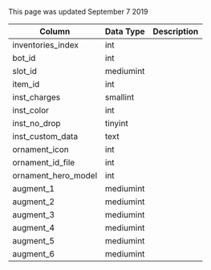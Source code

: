 This page was updated September 7 2019

| Column              | Data Type | Description |
| ------------------- | --------- | ----------- |
| inventories_index   | int       |             |
| bot_id              | int       |             |
| slot_id             | mediumint |             |
| item_id             | int       |             |
| inst_charges        | smallint  |             |
| inst_color          | int       |             |
| inst_no_drop        | tinyint   |             |
| inst_custom_data    | text      |             |
| ornament_icon       | int       |             |
| ornament_id_file    | int       |             |
| ornament_hero_model | int       |             |
| augment_1           | mediumint |             |
| augment_2           | mediumint |             |
| augment_3           | mediumint |             |
| augment_4           | mediumint |             |
| augment_5           | mediumint |             |
| augment_6           | mediumint |             |